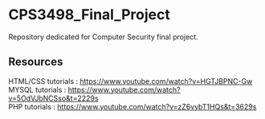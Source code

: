# CPS3498_Final_Project
Repository dedicated for Computer Security final project.

## Resources
HTML/CSS tutorials : https://www.youtube.com/watch?v=HGTJBPNC-Gw  
MYSQL tutorials : https://www.youtube.com/watch?v=5OdVJbNCSso&t=2229s  
PHP tutorials : https://www.youtube.com/watch?v=zZ6vybT1HQs&t=3629s
